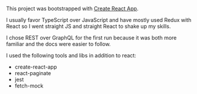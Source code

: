 This project was bootstrapped with [Create React App](https://github.com/facebookincubator/create-react-app).

I usually favor TypeScript over JavaScript and have mostly used Redux with React so I went straight JS and straight React to shake up my skills.

I chose REST over GraphQL for the first run because it was both more familiar and the docs were easier to follow.

I used the following tools and libs in addition to react:
- create-react-app
- react-paginate
- jest
- fetch-mock

